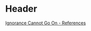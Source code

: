 <!-- TITLE: LGBTQ -->
<!-- SUBTITLE: A quick summary of Lgbtq -->

# Header
[Ignorance Cannot Go On - References](journal-club/lgbtq/Ignorance-cant-go-on-refs)

